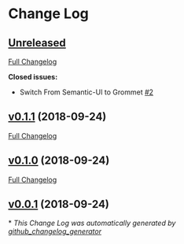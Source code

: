# Change Log

## [Unreleased](https://github.com/alexlee-dev/remembera/tree/HEAD)

[Full Changelog](https://github.com/alexlee-dev/remembera/compare/v0.1.1...HEAD)

**Closed issues:**

- Switch From Semantic-UI to Grommet [\#2](https://github.com/alexlee-dev/remembera/issues/2)

## [v0.1.1](https://github.com/alexlee-dev/remembera/tree/v0.1.1) (2018-09-24)
[Full Changelog](https://github.com/alexlee-dev/remembera/compare/v0.1.0...v0.1.1)

## [v0.1.0](https://github.com/alexlee-dev/remembera/tree/v0.1.0) (2018-09-24)
[Full Changelog](https://github.com/alexlee-dev/remembera/compare/v0.0.1...v0.1.0)

## [v0.0.1](https://github.com/alexlee-dev/remembera/tree/v0.0.1) (2018-09-24)


\* *This Change Log was automatically generated by [github_changelog_generator](https://github.com/skywinder/Github-Changelog-Generator)*